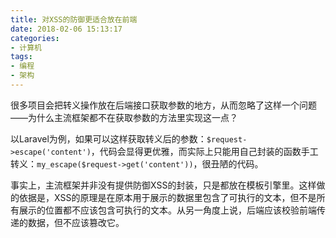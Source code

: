 ```yaml
---
title: 对XSS的防御更适合放在前端
date: 2018-02-06 15:13:17
categories:
- 计算机
tags:
- 编程
- 架构
---
```

很多项目会把转义操作放在后端接口获取参数的地方，从而忽略了这样一个问题——为什么主流框架都不在获取参数的方法里实现这一点？

以Laravel为例，如果可以这样获取转义后的参数：`$request->escape('content')`，代码会显得更优雅，而实际上只能用自己封装的函数手工转义：`my_escape($request->get('content'))`，很丑陋的代码。

事实上，主流框架并非没有提供防御XSS的封装，只是都放在模板引擎里。这样做的依据是，XSS的原理是在原本用于展示的数据里包含了可执行的文本，但不是所有展示的位置都不应该包含可执行的文本。从另一角度上说，后端应该校验前端传递的数据，但不应该篡改它。


